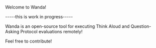 Welcome to Wanda!

-----this is work in progress-----

Wanda is an open-source tool for executing Think Aloud and Question-Asking Protocol evaluations remotely!

Feel free to contribute!
